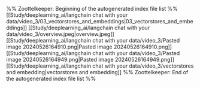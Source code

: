 %% Zoottelkeeper: Beginning of the autogenerated index file list  %%
 [[Study/deeplearning_ai/langchain chat with your data/video_3/03_vectorstores_and_embeddings|03_vectorstores_and_embeddings]]
 [[Study/deeplearning_ai/langchain chat with your data/video_3/overview.jpeg|overview.jpeg]]
 [[Study/deeplearning_ai/langchain chat with your data/video_3/Pasted image 20240526164910.png|Pasted image 20240526164910.png]]
 [[Study/deeplearning_ai/langchain chat with your data/video_3/Pasted image 20240526164949.png|Pasted image 20240526164949.png]]
 [[Study/deeplearning_ai/langchain chat with your data/video_3/vectorstores and embedding|vectorstores and embedding]]
%% Zoottelkeeper: End of the autogenerated index file list  %%
